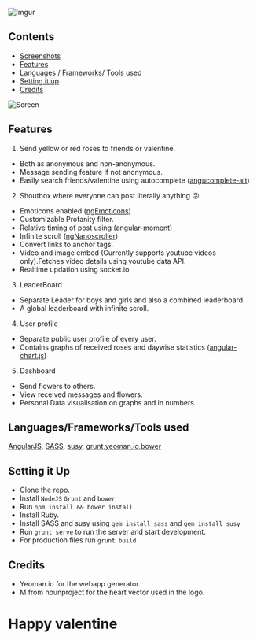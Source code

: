 ![Imgur](http://i.imgur.com/2Q0rKr7.jpg?1)


Contents
--------
* [Screenshots](https://github.com/ritz078/valentino/blob/canary/screenshots/screenshots.md)
* [Features](#features)
* [Languages / Frameworks/ Tools used](#languages/frameworks/tools-used)
* [Setting it up](#setting-it-up)
* [Credits](#credits)

![Screen](https://github.com/ritz078/valentino/blob/canary/screenshots/screen.jpg)


Features
--------

1. Send yellow or red roses to friends or valentine.
  * Both as anonymous and non-anonymous.
  * Message sending feature if not anonymous.
  * Easily search friends/valentine using autocomplete ([angucomplete-alt](https://github.com/ghiden/angucomplete-alt))
2. Shoutbox where everyone can post literally anything :stuck_out_tongue_winking_eye:
  * Emoticons enabled ([ngEmoticons](https://github.com/ritz078/ngEmoticons))
  * Customizable Profanity filter.
  * Relative timing of post using ([angular-moment](https://github.com/urish/angular-moment))
  * Infinite scroll ([ngNanoscroller](https://github.com/ritz078/ngNanoscroller))
  * Convert links to anchor tags.
  * Video and image embed (Currently supports youtube videos
    only).Fetches video details using youtube data API.
  * Realtime updation using socket.io
3. LeaderBoard
  * Separate Leader for boys and girls and also a combined leaderboard.
  * A global leaderboard with infinite scroll.
4. User profile
  * Separate public user profile of every user.
  * Contains graphs of received roses and daywise statistics ([angular-chart.js](https://github.com/jtblin/angular-chart.js))
5. Dashboard
  * Send flowers to others.
  * View received messages and flowers.
  * Personal Data visualisation on graphs and in numbers.

Languages/Frameworks/Tools used
------------------------------------

[AngularJS](https://angularjs.org/), [SASS](http://sass-lang.com/), [susy](http://susy.oddbird.net/), [grunt](http://gruntjs.com/),[yeoman.io](http://yeoman.io/),[bower](http://bower.io/)

Setting it Up
---------------

* Clone the repo.
* Install ```NodeJS``` ```Grunt``` and ```bower```
* Run ```npm install && bower install```
* Install Ruby.
* Install SASS and susy using ```gem install sass``` and ```gem install
  susy```
* Run ```grunt serve``` to run the server and start development.
* For production files run ```grunt build```


Credits
-------
* Yeoman.io for the webapp generator.
* M from nounproject for the heart vector used in the logo.


Happy valentine
===============
